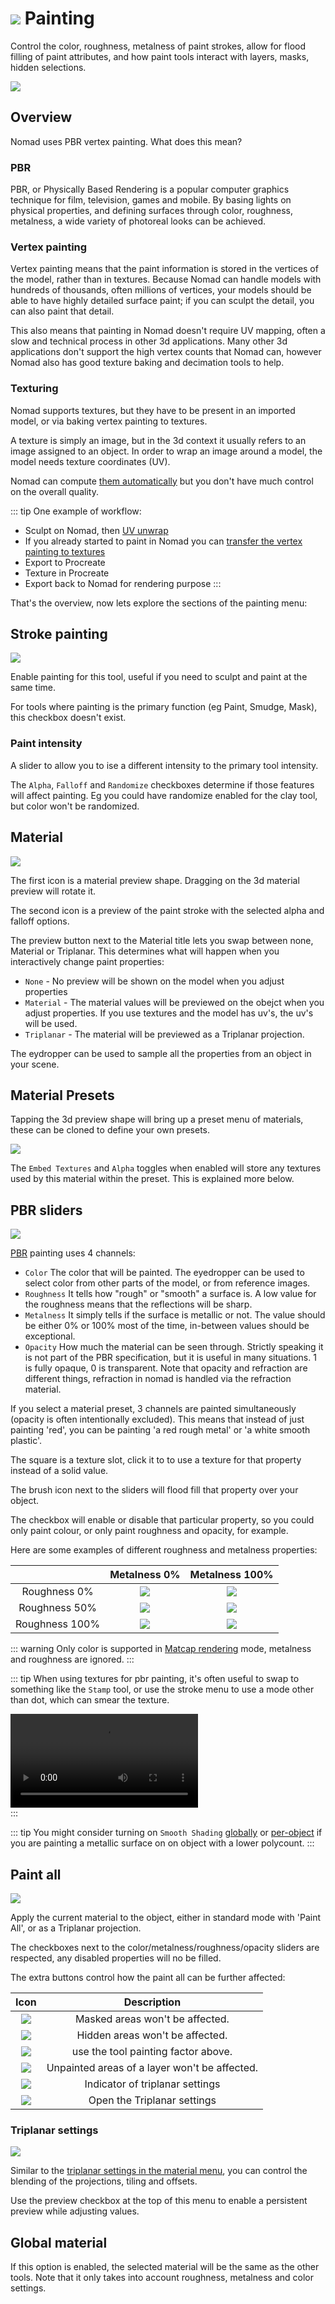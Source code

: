 # ![](./icons/paint.webp) Painting  

Control the color, roughness, metalness of paint strokes, allow for flood filling of paint attributes, and how paint tools interact with layers, masks, hidden selections.

![](./images/paint_overview.webp)  

## Overview

Nomad uses PBR vertex painting. What does this mean?

### PBR
PBR, or Physically Based Rendering is a popular computer graphics technique for film, television, games and mobile. By basing lights on physical properties, and defining surfaces through color, roughness, metalness, a wide variety of photoreal looks can be achieved.

### Vertex painting

Vertex painting means that the paint information is stored in the vertices of the model, rather than in textures. Because Nomad can handle models with hundreds of thousands, often millions of vertices, your models should be able to have highly detailed surface paint; if you can sculpt the detail, you can also paint that detail.

This also means that painting in Nomad doesn't require UV mapping, often a slow and technical process in other 3d applications. Many other 3d applications don't support the high vertex counts that Nomad can, however Nomad also has good texture baking and decimation tools to help.

### Texturing

Nomad supports textures, but they have to be present in an imported model, or via baking vertex painting to textures. 

A texture is simply an image, but in the 3d context it usually refers to an image assigned to an object.
In order to wrap an image around a model, the model needs texture coordinates (UV).

Nomad can compute [them automatically](topology.md#uv-unwrap) but you don't have much control on the overall quality.

::: tip
One example of workflow:
- Sculpt on Nomad, then [UV unwrap](topology.md#uv-unwrap)
- If you already started to paint in Nomad you can [transfer the vertex painting to textures](topology.md#bake-vertex-colors-to-texture)
- Export to Procreate
- Texture in Procreate
- Export back to Nomad for rendering purpose
:::

That's the overview, now lets explore the sections of the painting menu:


## Stroke painting
![](./images/paint_intensity.webp)  

Enable painting for this tool, useful if you need to sculpt and paint at the same time.

For tools where painting is the primary function (eg Paint, Smudge, Mask), this checkbox doesn't exist.

### Paint intensity

A slider to allow you to ise a different intensity to the primary tool intensity.

The `Alpha`, `Falloff` and `Randomize` checkboxes determine if those features will affect painting. Eg you could have randomize enabled for the clay tool, but color won't be randomized.


## Material
![](./images/paint_material.webp) 

The first icon is a material preview shape. Dragging on the 3d material preview will rotate it. 

The second icon is a preview of the paint stroke with the selected alpha and falloff options.

The preview button next to the Material title lets you swap between none, Material or Triplanar. This determines what will happen when you interactively change paint properties:

* `None` - No preview will be shown on the model when you adjust properties
* `Material` - The material values will be previewed on the obejct when you adjust properties. If you use textures and the model has uv's, the uv's will be used.
* `Triplanar` - The material will be previewed as a Triplanar projection. 

The eydropper can be used to sample all the properties from an object in your scene.

## Material Presets
Tapping the 3d preview shape will bring up a preset menu of materials, these can be cloned to define your own presets.

![](./images/paint_presets.webp) 

The `Embed Textures` and `Alpha` toggles when enabled will store any textures used by this material within the preset. This is explained more below.

## PBR sliders
![](./images/paint_sliders.webp) 

[PBR](shading.md#pbr) painting uses 4 channels:
- `Color` The color that will be painted. The eyedropper can be used to select color from other parts of the model, or from reference images.
- `Roughness` It tells how "rough" or "smooth" a surface is. A low value for the roughness means that the reflections will be sharp.
- `Metalness` It simply tells if the surface is metallic or not. The value should be either 0% or 100% most of the time, in-between values should be exceptional.
- `Opacity` How much the material can be seen through. Strictly speaking it is not part of the PBR specification, but it is useful in many situations. 1 is fully opaque, 0 is transparent. Note that  opacity and refraction are different things, refraction in nomad is handled via the refraction material. 

If you select a material preset, 3 channels are painted simultaneously (opacity is often intentionally excluded). This means that instead of just painting 'red', you can be painting 'a red rough metal' or 'a white smooth plastic'.

The square is a texture slot, click it to to use a texture for that property instead of a solid value.

The brush icon next to the sliders will flood fill that property over your object.

The checkbox will enable or disable that particular property, so you could only paint colour, or only paint roughness and opacity, for example. 

Here are some examples of different roughness and metalness properties:

|                | Metalness 0%                      | Metalness 100%               |
| :------------: | :-------------------------------: | :--------------------------: |
| Roughness 0%   | ![](./images/dielectric_r0.webp)   | ![](./images/metal_r0.webp)   |
| Roughness 50%  | ![](./images/dielectric_r50.webp)  | ![](./images/metal_r50.webp)  |
| Roughness 100% | ![](./images/dielectric_r100.webp) | ![](./images/metal_r100.webp) |

::: warning
Only color is supported in [Matcap rendering](shading.md#matcap) mode, metalness and roughness are ignored.
:::

::: tip
When using textures for pbr painting, it's often useful to swap to something like the `Stamp` tool, or use the stroke menu to use a mode other than dot, which can smear the texture.

![](./videos/paint_color_texture.mp4)  
:::

::: tip
You might consider turning on `Smooth Shading` [globally](settings.md#smooth-shading) or [per-object](material.md#smooth-shading) if you are painting a metallic surface on on object with a lower polycount.
:::

## Paint all

![](./images/paint_paint_all.webp)

Apply the current material to the object, either in standard mode with 'Paint All', or as a Triplanar projection.

The checkboxes next to the color/metalness/roughness/opacity sliders are respected, any disabled properties will no be filled.

The extra buttons control how the paint all can be further affected:

| Icon                        | Description                                   |
| :-------------------------: | :-------------------------------------------: |
| ![](./icons/tool_mask.webp) | Masked areas won't be affected.               |
| ![](./icons/tool_hide.webp) | Hidden areas won't be affected.               |
| ![](./icons/opacity.webp)   | use the tool painting factor above.           |
| ![](./icons/layer.webp)     | Unpainted areas of a layer won't be affected. |
| ![](./icons/triplanar.webp) | Indicator of triplanar settings               |
| ![](./icons/cog.webp)       | Open the Triplanar settings                   |

### Triplanar settings
![](./images/paint_triplanar_settings.webp)

Similar to the [triplanar settings in the material menu](material.md#triplanar), you can control the blending of the projections, tiling and offsets. 

Use the preview checkbox at the top of this menu to enable a persistent preview while adjusting values.

## Global material
If this option is enabled, the selected material will be the same as the other tools. Note that it only takes into account roughness, metalness and color settings.